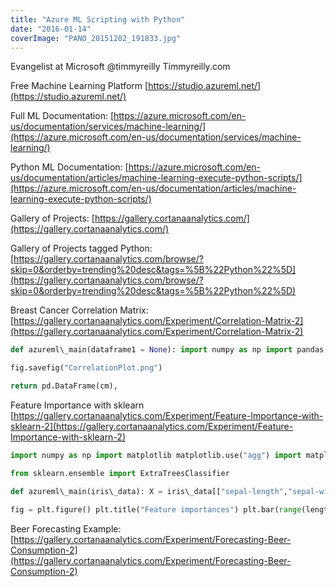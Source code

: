 ```yaml
---
title: "Azure ML Scripting with Python"
date: "2016-01-14"
coverImage: "PANO_20151202_191833.jpg"
---
```


Evangelist at Microsoft @timmyreilly Timmyreilly.com

Free Machine Learning Platform [https://studio.azureml.net/](https://studio.azureml.net/)

Full ML Documentation: [https://azure.microsoft.com/en-us/documentation/services/machine-learning/](https://azure.microsoft.com/en-us/documentation/services/machine-learning/)

Python ML Documentation: [https://azure.microsoft.com/en-us/documentation/articles/machine-learning-execute-python-scripts/](https://azure.microsoft.com/en-us/documentation/articles/machine-learning-execute-python-scripts/)

Gallery of Projects: [https://gallery.cortanaanalytics.com/](https://gallery.cortanaanalytics.com/)

Gallery of Projects tagged Python: [https://gallery.cortanaanalytics.com/browse/?skip=0&orderby=trending%20desc&tags=%5B%22Python%22%5D](https://gallery.cortanaanalytics.com/browse/?skip=0&orderby=trending%20desc&tags=%5B%22Python%22%5D)

Breast Cancer Correlation Matrix: [https://gallery.cortanaanalytics.com/Experiment/Correlation-Matrix-2](https://gallery.cortanaanalytics.com/Experiment/Correlation-Matrix-2) 
```python
def azureml\_main(dataframe1 = None): import numpy as np import pandas as pd import matplotlib matplotlib.use("agg") import matplotlib.pyplot as plt cm=dataframe1.corr() fig=plt.figure() plt.imshow(cm,interpolation='nearest') plt.xticks(list(range(0,len(cm.columns))),list(cm.columns.values), rotation=45) plt.yticks(list(range(0,len(cm.columns))),list(cm.columns.values)) plt.colorbar()

fig.savefig("CorrelationPlot.png")

return pd.DataFrame(cm),
```


Feature Importance with sklearn [https://gallery.cortanaanalytics.com/Experiment/Feature-Importance-with-sklearn-2](https://gallery.cortanaanalytics.com/Experiment/Feature-Importance-with-sklearn-2)


```python
import numpy as np import matplotlib matplotlib.use("agg") import matplotlib.pyplot as plt import pandas as pd

from sklearn.ensemble import ExtraTreesClassifier

def azureml\_main(iris\_data): X = iris\_data[["sepal-length","sepal-width","petal-length","petal-width"]] Y = iris\_data["Class"] etc = ExtraTreesClassifier(n\_estimators=250, random\_state=0) etc.fit(X,Y) feat\_imp = etc.feature\_importances\_ std = np.std([tree.feature\_importances\_ for tree in etc.estimators\_],\ axis=0) indices = np.argsort(feat\_imp)[::-1] length\_fp = len(indices)

fig = plt.figure() plt.title("Feature importances") plt.bar(range(length\_fp), feat\_imp[indices],\ color="r", yerr=std[indices], align="center") plt.xticks(range(length\_fp), indices) plt.xlim([-1, length\_fp]) plt.xlabel("Feature") plt.ylabel("Importance") fig.savefig("Feature\_Importance.png") return iris\_data
```


Beer Forecasting Example: [https://gallery.cortanaanalytics.com/Experiment/Forecasting-Beer-Consumption-2](https://gallery.cortanaanalytics.com/Experiment/Forecasting-Beer-Consumption-2)

